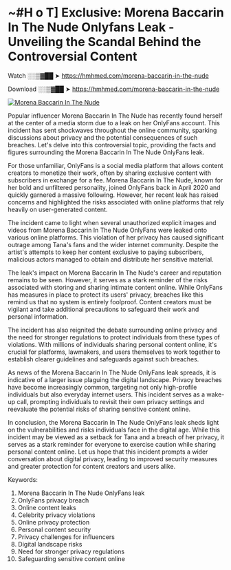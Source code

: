# ~#H o T] Exclusive: Morena Baccarin In The Nude Onlyfans Leak - Unveiling the Scandal Behind the Controversial Content

Watch ░░▒▓██ ➤ https://hmhmed.com/morena-baccarin-in-the-nude

Download ░░▒▓██ ➤ https://hmhmed.com/morena-baccarin-in-the-nude

[![Morena Baccarin In The Nude](https://i.imgur.com/dJHk4Zq.gif)](https://hmhmed.com/morena-baccarin-in-the-nude)

Popular influencer Morena Baccarin In The Nude has recently found herself at the center of a media storm due to a leak on her OnlyFans account. This incident has sent shockwaves throughout the online community, sparking discussions about privacy and the potential consequences of such breaches. Let's delve into this controversial topic, providing the facts and figures surrounding the Morena Baccarin In The Nude OnlyFans leak.

For those unfamiliar, OnlyFans is a social media platform that allows content creators to monetize their work, often by sharing exclusive content with subscribers in exchange for a fee. Morena Baccarin In The Nude, known for her bold and unfiltered personality, joined OnlyFans back in April 2020 and quickly garnered a massive following. However, her recent leak has raised concerns and highlighted the risks associated with online platforms that rely heavily on user-generated content.

The incident came to light when several unauthorized explicit images and videos from Morena Baccarin In The Nude OnlyFans were leaked onto various online platforms. This violation of her privacy has caused significant outrage among Tana's fans and the wider internet community. Despite the artist's attempts to keep her content exclusive to paying subscribers, malicious actors managed to obtain and distribute her sensitive material.

The leak's impact on Morena Baccarin In The Nude's career and reputation remains to be seen. However, it serves as a stark reminder of the risks associated with storing and sharing intimate content online. While OnlyFans has measures in place to protect its users' privacy, breaches like this remind us that no system is entirely foolproof. Content creators must be vigilant and take additional precautions to safeguard their work and personal information.

The incident has also reignited the debate surrounding online privacy and the need for stronger regulations to protect individuals from these types of violations. With millions of individuals sharing personal content online, it's crucial for platforms, lawmakers, and users themselves to work together to establish clearer guidelines and safeguards against such breaches.

As news of the Morena Baccarin In The Nude OnlyFans leak spreads, it is indicative of a larger issue plaguing the digital landscape. Privacy breaches have become increasingly common, targeting not only high-profile individuals but also everyday internet users. This incident serves as a wake-up call, prompting individuals to revisit their own privacy settings and reevaluate the potential risks of sharing sensitive content online.

In conclusion, the Morena Baccarin In The Nude OnlyFans leak sheds light on the vulnerabilities and risks individuals face in the digital age. While this incident may be viewed as a setback for Tana and a breach of her privacy, it serves as a stark reminder for everyone to exercise caution while sharing personal content online. Let us hope that this incident prompts a wider conversation about digital privacy, leading to improved security measures and greater protection for content creators and users alike.

Keywords:
1. Morena Baccarin In The Nude OnlyFans leak
2. OnlyFans privacy breach
3. Online content leaks
4. Celebrity privacy violations
5. Online privacy protection
6. Personal content security
7. Privacy challenges for influencers
8. Digital landscape risks
9. Need for stronger privacy regulations
10. Safeguarding sensitive content online